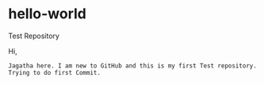 # hello-world
Test Repository

Hi,

    Jagatha here. I am new to GitHub and this is my first Test repository.
    Trying to do first Commit.
